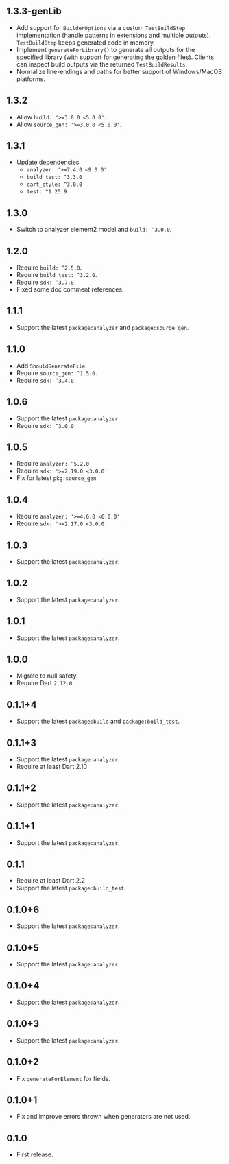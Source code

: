 ## 1.3.3-genLib

- Add support for `BuilderOptions` via a custom `TestBuildStep` implementation (handle patterns in extensions and multiple outputs). `TestBuildStep` keeps generated code in memory.
- Implement `generateForLibrary()` to generate all outputs for the specified library (with support for generating the golden files). Clients can inspect build outputs via the returned `TestBuildResults`.
- Normalize line-endings and paths for better support of Windows/MacOS platforms.

## 1.3.2

- Allow `build: '>=3.0.0 <5.0.0'`.
- Allow `source_gen: '>=3.0.0 <5.0.0'`.

## 1.3.1

- Update dependencies
  - `analyzer: '>=7.4.0 <9.0.0'`
  - `build_test: ^3.3.0`
  - `dart_style: ^3.0.0`
  - `test: ^1.25.9`

## 1.3.0

- Switch to analyzer element2 model and `build: ^3.0.0`.

## 1.2.0

- Require `build: ^2.5.0`.
- Require `build_test: ^3.2.0`.
- Require `sdk: ^3.7.0`
- Fixed some doc comment references.

## 1.1.1

- Support the latest `package:analyzer` and `package:source_gen`.

## 1.1.0

- Add `ShouldGenerateFile`.
- Require `source_gen: ^1.5.0`.
- Require `sdk: ^3.4.0`

## 1.0.6

- Support the latest `package:analyzer`
- Require `sdk: ^3.0.0`

## 1.0.5

- Require `analyzer: ^5.2.0`
- Require `sdk: '>=2.19.0 <3.0.0'`
- Fix for latest `pkg:source_gen`

## 1.0.4

- Require `analyzer: '>=4.6.0 <6.0.0'`
- Require `sdk: '>=2.17.0 <3.0.0'`

## 1.0.3

- Support the latest `package:analyzer`.

## 1.0.2

- Support the latest `package:analyzer`.

## 1.0.1

- Support the latest `package:analyzer`.

## 1.0.0

- Migrate to null safety.
- Require Dart `2.12.0`.

## 0.1.1+4

- Support the latest `package:build` and `package:build_test`.

## 0.1.1+3

- Support the latest `package:analyzer`.
- Require at least Dart 2.10

## 0.1.1+2

- Support the latest `package:analyzer`.

## 0.1.1+1

- Support the latest `package:analyzer`.

## 0.1.1

- Require at least Dart 2.2
- Support the latest `package:build_test`.

## 0.1.0+6

- Support the latest `package:analyzer`.

## 0.1.0+5

- Support the latest `package:analyzer`.

## 0.1.0+4

- Support the latest `package:analyzer`.

## 0.1.0+3

- Support the latest `package:analyzer`.

## 0.1.0+2

- Fix `generateForElement` for fields.

## 0.1.0+1

- Fix and improve errors thrown when generators are not used.

## 0.1.0

- First release.
